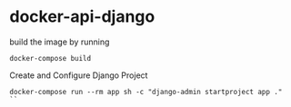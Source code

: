 # docker-api-django

build the image by running

```
docker-compose build
```

Create and Configure Django Project

```
docker-compose run --rm app sh -c "django-admin startproject app ."
``
